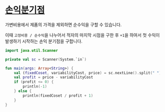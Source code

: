 # [손익분기점](https://www.acmicpc.net/problem/1712)

가변비용에서 제품의 가격을 제외하면 순수익을 구할 수 있습니다.

이때 `고정비용 / 순수익`을 나누어서 적자의 마지막 시점을 구한 후 `+1`을 하여서 첫 수익이 발생하기 시작하는 손익 분기점을 구합니다.
```kotlin
import java.util.Scanner

private val sc = Scanner(System.`in`)

fun main(args: Array<String>) {
    val (fixedCoset, variabilityCost, price) = sc.nextLine().split(" ").map { it.toLong() }
    val profit = price - variabilityCost
    if (profit <= 0) {
        println(-1)
    } else {
        println(fixedCoset / profit + 1)
    }
}

```